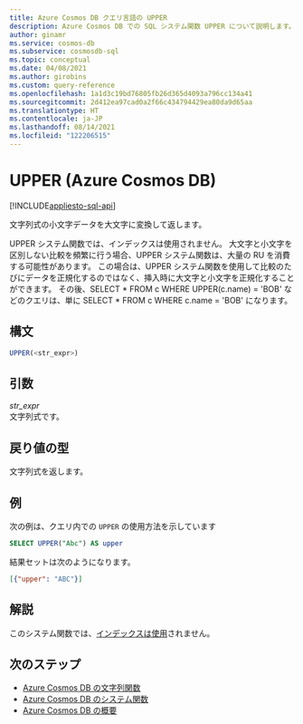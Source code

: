 ```yaml
---
title: Azure Cosmos DB クエリ言語の UPPER
description: Azure Cosmos DB での SQL システム関数 UPPER について説明します。
author: ginamr
ms.service: cosmos-db
ms.subservice: cosmosdb-sql
ms.topic: conceptual
ms.date: 04/08/2021
ms.author: girobins
ms.custom: query-reference
ms.openlocfilehash: 1a1d3c19bd76805fb26d365d4093a796cc134a41
ms.sourcegitcommit: 2d412ea97cad0a2f66c434794429ea80da9d65aa
ms.translationtype: HT
ms.contentlocale: ja-JP
ms.lasthandoff: 08/14/2021
ms.locfileid: "122206515"
---
```

# <a name="upper-azure-cosmos-db"></a>UPPER (Azure Cosmos DB)
[!INCLUDE[appliesto-sql-api](../includes/appliesto-sql-api.md)]

 文字列式の小文字データを大文字に変換して返します。  

UPPER システム関数では、インデックスは使用されません。 大文字と小文字を区別しない比較を頻繁に行う場合、UPPER システム関数は、大量の RU を消費する可能性があります。 この場合は、UPPER システム関数を使用して比較のたびにデータを正規化するのではなく、挿入時に大文字と小文字を正規化することができます。 その後、SELECT * FROM c WHERE UPPER(c.name) = 'BOB' などのクエリは、単に SELECT * FROM c WHERE c.name = 'BOB' になります。

## <a name="syntax"></a>構文
  
```sql
UPPER(<str_expr>)  
```  
  
## <a name="arguments"></a>引数
  
*str_expr*  
   文字列式です。  
  
## <a name="return-types"></a>戻り値の型
  
  文字列式を返します。  
  
## <a name="examples"></a>例
  
  次の例は、クエリ内での `UPPER` の使用方法を示しています  
  
```sql
SELECT UPPER("Abc") AS upper  
```  
  
 結果セットは次のようになります。  
  
```json
[{"upper": "ABC"}]  
```

## <a name="remarks"></a>解説

このシステム関数では、[インデックスは使用](../index-overview.md#index-usage)されません。

## <a name="next-steps"></a>次のステップ

- [Azure Cosmos DB の文字列関数](sql-query-string-functions.md)
- [Azure Cosmos DB のシステム関数](sql-query-system-functions.md)
- [Azure Cosmos DB の概要](../introduction.md)
